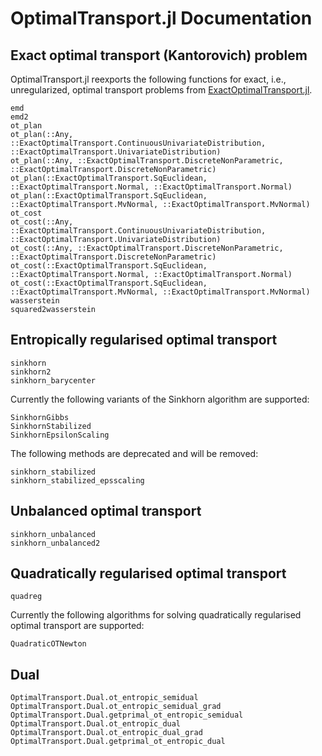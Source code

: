 # OptimalTransport.jl Documentation


## Exact optimal transport (Kantorovich) problem

OptimalTransport.jl reexports the following functions for exact, i.e.,
unregularized, optimal transport problems from
[ExactOptimalTransport.jl](https://github.com/JuliaOptimalTransport/ExactOptimalTransport.jl).

```@docs
emd
emd2
ot_plan
ot_plan(::Any, ::ExactOptimalTransport.ContinuousUnivariateDistribution, ::ExactOptimalTransport.UnivariateDistribution)
ot_plan(::Any, ::ExactOptimalTransport.DiscreteNonParametric, ::ExactOptimalTransport.DiscreteNonParametric)
ot_plan(::ExactOptimalTransport.SqEuclidean, ::ExactOptimalTransport.Normal, ::ExactOptimalTransport.Normal)
ot_plan(::ExactOptimalTransport.SqEuclidean, ::ExactOptimalTransport.MvNormal, ::ExactOptimalTransport.MvNormal)
ot_cost
ot_cost(::Any, ::ExactOptimalTransport.ContinuousUnivariateDistribution, ::ExactOptimalTransport.UnivariateDistribution)
ot_cost(::Any, ::ExactOptimalTransport.DiscreteNonParametric, ::ExactOptimalTransport.DiscreteNonParametric)
ot_cost(::ExactOptimalTransport.SqEuclidean, ::ExactOptimalTransport.Normal, ::ExactOptimalTransport.Normal)
ot_cost(::ExactOptimalTransport.SqEuclidean, ::ExactOptimalTransport.MvNormal, ::ExactOptimalTransport.MvNormal)
wasserstein
squared2wasserstein
```

## Entropically regularised optimal transport

```@docs
sinkhorn
sinkhorn2
sinkhorn_barycenter
```

Currently the following variants of the Sinkhorn algorithm are supported:

```@docs
SinkhornGibbs
SinkhornStabilized
SinkhornEpsilonScaling
```

The following methods are deprecated and will be removed:

```@docs
sinkhorn_stabilized
sinkhorn_stabilized_epsscaling
```

## Unbalanced optimal transport

```@docs
sinkhorn_unbalanced
sinkhorn_unbalanced2
```

## Quadratically regularised optimal transport

```@docs
quadreg
```

Currently the following algorithms for solving quadratically regularised optimal transport are supported:
```@docs
QuadraticOTNewton
```

## Dual

```@docs
OptimalTransport.Dual.ot_entropic_semidual
OptimalTransport.Dual.ot_entropic_semidual_grad
OptimalTransport.Dual.getprimal_ot_entropic_semidual
OptimalTransport.Dual.ot_entropic_dual
OptimalTransport.Dual.ot_entropic_dual_grad
OptimalTransport.Dual.getprimal_ot_entropic_dual
```
